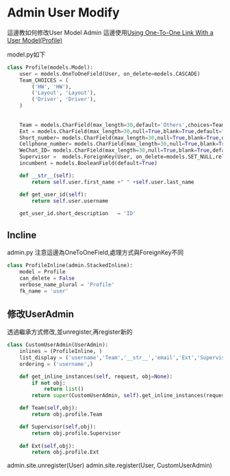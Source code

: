 # Admin User Modify

這邊教如何修改User Model Admin
這邊使用<a href = "https://github.com/Eddie02582/Django-tutorial/tree/master/Extend%20Django%20USER%20Model#using-one-to-one-link-with-a-user-modelprofile">Using One-To-One Link With a User Model(Profile) </a>



model.py如下


```python 
class Profile(models.Model):
    user = models.OneToOneField(User, on_delete=models.CASCADE)
    Team_CHOICES = (        
		('HW', 'HW'), 
		('Layout', 'Layout'), 	
        ('Driver', 'Driver'),    			
	)    
    
    
    Team = models.CharField(max_length=30,default='Others',choices=Team_CHOICES)
    Ext = models.CharField(max_length=30,null=True,blank=True,default="")	
    Short_number= models.CharField(max_length=30,null=True,blank=True,default="")	
    Cellphone_number= models.CharField(max_length=30,null=True,blank=True,default="")
    WeChat_ID= models.CharField(max_length=30,null=True,blank=True,default="")	
    Supervisor =  models.ForeignKey(User, on_delete=models.SET_NULL,related_name="+",null=True,blank=True)   
    incumbent = models.BooleanField(default=True)

    def __str__(self):
        return self.user.first_name +" " +self.user.last_name 

    def get_user_id(self):
        return self.user.username
	
    get_user_id.short_description   = 'ID'
```

## Incline
admin.py
注意這邊為OneToOneField,處理方式與ForeignKey不同


```python 
class ProfileInline(admin.StackedInline):
    model = Profile
    can_delete = False
    verbose_name_plural = 'Profile'
    fk_name = 'user'
```

    
## 修改UserAdmin 
透過繼承方式修改,並unregister,再register新的
 
```python
class CustomUserAdmin(UserAdmin):
    inlines = (ProfileInline, )
    list_display = ('username','Team','__str__','email','Ext','Supervisor','last_login')
    ordering = ('username',)

    def get_inline_instances(self, request, obj=None):
        if not obj:
            return list()
        return super(CustomUserAdmin, self).get_inline_instances(request, obj)

    def Team(self,obj):
        return obj.profile.Team

    def Supervisor(self,obj):
        return obj.profile.Supervisor
 
    def Ext(self,obj):
        return obj.profile.Ext        
```

admin.site.unregister(User)
admin.site.register(User, CustomUserAdmin)

